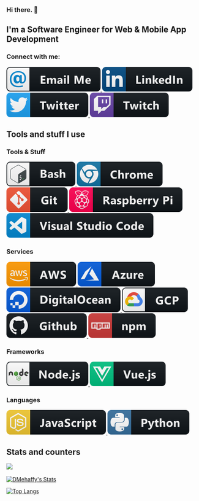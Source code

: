 ### Hi there. 👋

## I'm a Software Engineer for Web & Mobile App Development

### Connect with me:

<p align="left">
  <a href="mailto: royal2710@outlook.com">
    <img src="images/email_me.svg" alt="Email Me" style="vertical-align:top margin:6px 4px">
  </a>
  <a href="https://www.linkedin.com/in/royal2710/">
    <img src="images/linkedin.svg" alt="LinkedIn" style="vertical-align:top margin:6px 4px">
  </a> 
  <a href="https://twitter.com/unknown">
    <img src="images/twitter.svg" alt="Twitter" style="vertical-align:top margin:6px 4px">
  </a> 
  <a href="https://www.twitch.tv/unknown">
    <img src="images/twitch.svg" alt="Twitch" style="vertical-align:top margin:6px 4px">
  </a> 
</p>

## Tools and stuff I use

### Tools & Stuff
<p align="left">
  <a href="#">
    <img src="images/bash.svg" alt="" style="vertical-align:top margin:6px 4px">
  </a> 
  <a href="#">
    <img src="images/chrome.svg" alt="" style="vertical-align:top margin:6px 4px">
  </a>
  <a href="#">
    <img src="images/git.svg" alt="" style="vertical-align:top margin:6px 4px">
  </a>
  <a href="#">
    <img src="images/raspberrypi.svg" alt="" style="vertical-align:top margin:6px 4px">
  </a>
  <a href="#">
    <img src="images/visualstudio_code.svg" alt="" style="vertical-align:top margin:6px 4px">
  </a>
</p>

### Services 
<p align="left">
  <a href="#">
    <img src="images/aws.svg" alt="" style="vertical-align:top margin:6px 4px">
  </a> 
  <a href="#">
    <img src="images/azure.svg" alt="" style="vertical-align:top margin:6px 4px">
  </a>
  <a href="#">
    <img src="images/digitalocean.svg" alt="" style="vertical-align:top margin:6px 4px">
  </a>
  <a href="#">
    <img src="images/gcp.svg" alt="" style="vertical-align:top margin:6px 4px">
  </a>
  <a href="#">
    <img src="images/github.svg" alt="" style="vertical-align:top margin:6px 4px">
  </a>
  <a href="#">
    <img src="images/npm.svg" alt="" style="vertical-align:top margin:6px 4px">
  </a>
</p>

### Frameworks
<p align="left">
  <a href="#">
    <img src="images/nodejs.svg" alt="" style="vertical-align:top margin:6px 4px">
  </a> 
  <a href="#">
    <img src="images/vue.svg" alt="" style="vertical-align:top margin:6px 4px">
  </a>
</p>

### Languages
<p align="left">
  <a href="#">
    <img src="images/js.svg" alt="" style="vertical-align:top margin:6px 4px">
  </a> 
  <a href="#">
    <img src="images/python.svg" alt="" style="vertical-align:top margin:6px 4px">
  </a>
</p>

## Stats and counters

![](https://komarev.com/ghpvc/?username=derrickmehaffy)

[![DMehaffy's Stats](https://github-readme-stats.vercel.app/api?username=royal2710&count_private=true&show_icons=true&theme=onedark)](https://github.com/anuraghazra/github-readme-stats)

[![Top Langs](https://github-readme-stats.vercel.app/api/top-langs/?username=royal2710&layout=compact&theme=onedark)](https://github.com/anuraghazra/github-readme-stats)